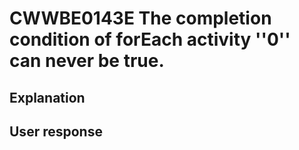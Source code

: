 # CWWBE0143E The completion condition of forEach activity ''0'' can never be true.

## Explanation

## User response